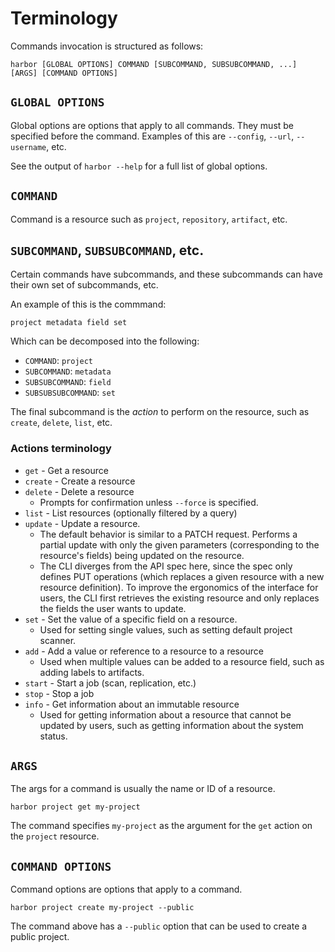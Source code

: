 
# Terminology

Commands invocation is structured as follows:

```
harbor [GLOBAL OPTIONS] COMMAND [SUBCOMMAND, SUBSUBCOMMAND, ...] [ARGS] [COMMAND OPTIONS]
```

## `GLOBAL OPTIONS`

Global options are options that apply to all commands. They must be specified before the command. Examples of this are `--config`, `--url`, `--username`, etc.

See the output of `harbor --help` for a full list of global options.

## `COMMAND`

Command is a resource such as `project`, `repository`, `artifact`, etc.

## `SUBCOMMAND`, `SUBSUBCOMMAND`, etc.

Certain commands have subcommands, and these subcommands can have their own set of subcommands, etc.

An example of this is the commmand:

```
project metadata field set
```

Which can be decomposed into the following:

* `COMMAND`: `project`
* `SUBCOMMAND`: `metadata`
* `SUBSUBCOMMAND`: `field`
* `SUBSUBSUBCOMMAND`: `set`

The final subcommand is the _action_ to perform on the resource, such as `create`, `delete`, `list`, etc.

### Actions terminology

* `get` - Get a resource
* `create` - Create a resource
* `delete` - Delete a resource
    * Prompts for confirmation unless `--force` is specified.
* `list` - List resources (optionally filtered by a query)
* `update` - Update a resource.
    * The default behavior is similar to a PATCH request. Performs a partial update with only the given parameters (corresponding to the resource's fields) being updated on the resource.
    * The CLI diverges from the API spec here, since the spec only defines PUT operations (which replaces a given resource with a new resource definition). To improve the ergonomics of the interface for users, the CLI first retrieves the existing resource and only replaces the fields the user wants to update.
* `set` - Set the value of a specific field on a resource.
    * Used for setting single values, such as setting default project scanner.
* `add` - Add a value or reference to a resource to a resource
    * Used when multiple values can be added to a resource field, such as adding labels to artifacts.
* `start` - Start a job (scan, replication, etc.)
* `stop` - Stop a job
* `info` - Get information about an immutable resource
    * Used for getting information about a resource that cannot be updated by users, such as
    getting information about the system status.

## `ARGS`

The args for a command is usually the name or ID of a resource.

```
harbor project get my-project
```

The command specifies `my-project` as the argument for the `get` action on the `project` resource.

## `COMMAND OPTIONS`

Command options are options that apply to a command.

```
harbor project create my-project --public
```
The command above has a `--public` option that can be used to create a public project.

